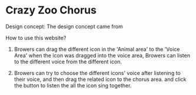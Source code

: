 # Crazy Zoo Chorus

Design concept: The design concept came from 

How to use this website?

1. Browers can drag the different icon in the 'Animal area' to the 'Voice Area' when the icon was dragged into the voice area, Browers can listen to the different voice from the different icon.

2. Browers can try to choose the different icons' voice after listening to their voice, and then drag the related icon to the chorus area. and click the button to listen the all the icon sing together.